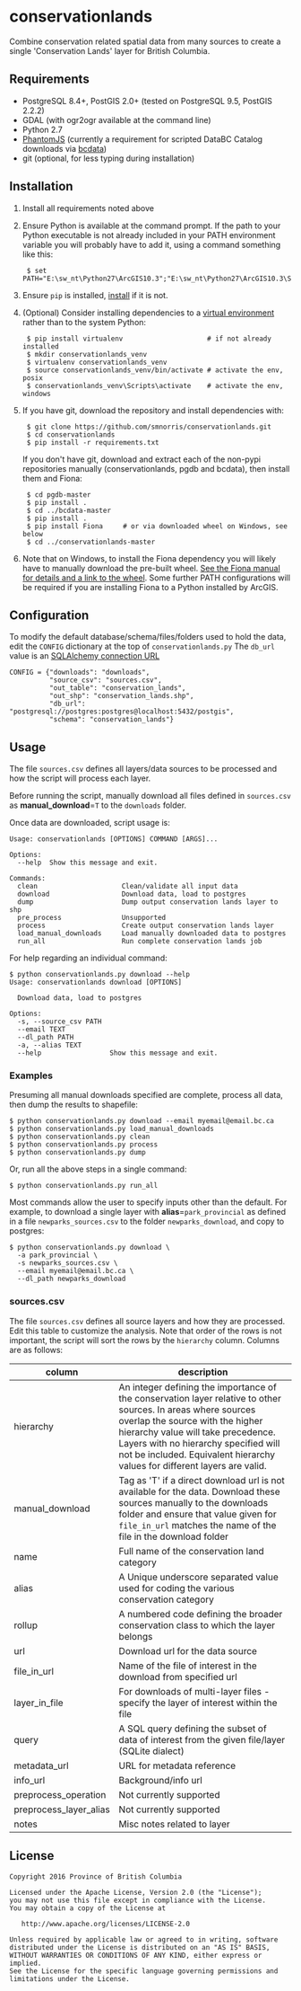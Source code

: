 # conservationlands

Combine conservation related spatial data from many sources to create a single 'Conservation Lands' layer for British Columbia.

## Requirements
- PostgreSQL 8.4+, PostGIS 2.0+ (tested on PostgreSQL 9.5, PostGIS 2.2.2)
- GDAL (with ogr2ogr available at the command line)
- Python 2.7
- [PhantomJS](http://phantomjs.org/download.html) (currently a requirement for scripted DataBC Catalog downloads via [bcdata](https://github.com/smnorris/bcdata))
- git (optional, for less typing during installation)

## Installation
1. Install all requirements noted above

2. Ensure Python is available at the command prompt. If the path to your Python executable is not already included in your PATH environment variable you will probably have to add it, using a command something like this:  

        $ set PATH="E:\sw_nt\Python27\ArcGIS10.3";"E:\sw_nt\Python27\ArcGIS10.3\Scripts";%PATH%

3. Ensure `pip` is installed, [install](https://pip.pypa.io/en/stable/installing/) if it is not. 

4. (Optional) Consider installing dependencies to a [virtual environment](https://virtualenv.pypa.io/en/stable/) rather than to the system Python:

        
        $ pip install virtualenv                     # if not already installed
        $ mkdir conservationlands_venv
        $ virtualenv conservationlands_venv
        $ source conservationlands_venv/bin/activate # activate the env, posix
        $ conservationlands_venv\Scripts\activate    # activate the env, windows
        
5. If you have git, download the repository and install dependencies with:
 
        $ git clone https://github.com/smnorris/conservationlands.git
        $ cd conservationlands
        $ pip install -r requirements.txt
    
    If you don't have git, download and extract each of the non-pypi repositories manually (conservationlands, pgdb and bcdata), then install them and Fiona:

        $ cd pgdb-master
        $ pip install .
        $ cd ../bcdata-master
        $ pip install .
        $ pip install Fiona     # or via downloaded wheel on Windows, see below
        $ cd ../conservationlands-master

5. Note that on Windows, to install the Fiona dependency you will likely have to manually download the pre-built wheel. [See the Fiona manual for details and a link to the wheel](https://github.com/Toblerity/Fiona#windows). Some further PATH configurations will be required if you are installing Fiona to a Python installed by ArcGIS.

## Configuration
To modify the default database/schema/files/folders used to hold the data, edit the `CONFIG` dictionary at the top of `conservationlands.py` The `db_url `value is an [SQLAlchemy connection URL](http://docs.sqlalchemy.org/en/latest/core/engines.html#postgresql) 
```
CONFIG = {"downloads": "downloads",
          "source_csv": "sources.csv",
          "out_table": "conservation_lands",
          "out_shp": "conservation_lands.shp",
          "db_url":  "postgresql://postgres:postgres@localhost:5432/postgis",
          "schema": "conservation_lands"}
```

## Usage
The file `sources.csv` defines all layers/data sources to be processed and how the script will process each layer. 

Before running the script, manually download all files defined in `sources.csv` as **manual_download**=`T` to the `downloads` folder.

Once data are downloaded, script usage is:
```
Usage: conservationlands [OPTIONS] COMMAND [ARGS]...

Options:
  --help  Show this message and exit.

Commands:
  clean                     Clean/validate all input data
  download                  Download data, load to postgres
  dump                      Dump output conservation lands layer to shp
  pre_process               Unsupported
  process                   Create output conservation lands layer
  load_manual_downloads     Load manually downloaded data to postgres
  run_all                   Run complete conservation lands job
```

For help regarding an individual command:
```
$ python conservationlands.py download --help
Usage: conservationlands download [OPTIONS]

  Download data, load to postgres

Options:
  -s, --source_csv PATH
  --email TEXT
  --dl_path PATH
  -a, --alias TEXT
  --help                 Show this message and exit.
```

### Examples
Presuming all manual downloads specified are complete, process all data, then dump the results to shapefile:
```
$ python conservationlands.py download --email myemail@email.bc.ca
$ python conservationlands.py load_manual_downloads
$ python conservationlands.py clean
$ python conservationlands.py process
$ python conservationlands.py dump
```
Or, run all the above steps in a single command:
```
$ python conservationlands.py run_all
```

Most commands allow the user to specify inputs other than the default. For example, to download a single layer with **alias**=`park_provincial` as defined in a file `newparks_sources.csv` to the folder `newparks_download`, and copy to postgres:
```
$ python conservationlands.py download \
  -a park_provincial \
  -s newparks_sources.csv \
  --email myemail@email.bc.ca \
  --dl_path newparks_download
```

### sources.csv
The file `sources.csv` defines all source layers and how they are processed. Edit this table to customize the analysis. Note that order of the rows is not important, the script will sort the rows by the `hierarchy` column. Columns are as follows:

| column                 | description                                                                                                                                                                            | 
|------------------------|----------------------------------------------------------------------------------------------------------------------------------------------------------------------------------------| 
| hierarchy              | An integer defining the importance of the conservation layer relative to other sources. In areas where sources overlap the source with the higher hierarchy value will take precedence. Layers with no hierarchy specified will not be included. Equivalent hierarchy values for different layers are valid. | 
| manual_download        | Tag as 'T' if a direct download url is not available for the data. Download these sources manually to the downloads folder and ensure that value given for `file_in_url` matches the name of the file in the download folder                                                            | 
| name                   | Full name of the conservation land category                                                                                                                                                | 
| alias                  | A Unique underscore separated value used for coding the various conservation category                                                                                                | 
| rollup                 | A numbered code defining the broader conservation class to which the layer belongs                                                                                                     | 
| url                    | Download url for the data source                                                                                                                                                       | 
| file_in_url            | Name of the file of interest in the download from specified url                                                                                                                        | 
| layer_in_file          | For downloads of multi-layer files - specify the layer of interest within the file                                                                                                     | 
| query                  | A SQL query defining the subset of data of interest from the given file/layer (SQLite dialect)                                                                                         | 
| metadata_url           | URL for metadata reference                                                                                                                                                             | 
| info_url               | Background/info url                                                                                                                                                                    | 
| preprocess_operation   | Not currently supported                                                                                                                                                                | 
| preprocess_layer_alias | Not currently supported                                                                                                                                                                | 
| notes                  | Misc notes related to layer                                                                                                                                                            | 

## License

    Copyright 2016 Province of British Columbia

    Licensed under the Apache License, Version 2.0 (the "License");
    you may not use this file except in compliance with the License.
    You may obtain a copy of the License at 

       http://www.apache.org/licenses/LICENSE-2.0

    Unless required by applicable law or agreed to in writing, software
    distributed under the License is distributed on an "AS IS" BASIS,
    WITHOUT WARRANTIES OR CONDITIONS OF ANY KIND, either express or implied.
    See the License for the specific language governing permissions and
    limitations under the License.
